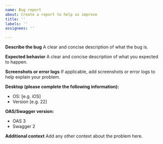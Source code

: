 ```yaml
---
name: Bug report
about: Create a report to help us improve
title: ''
labels: ''
assignees: ''

---
```


**Describe the bug**
A clear and concise description of what the bug is.

**Expected behavior**
A clear and concise description of what you expected to happen.

**Screenshots or error logs**
If applicable, add screenshots or error logs to help explain your problem.

**Desktop (please complete the following information):**
 - OS: [e.g. iOS]
 - Version [e.g. 22]

**OAS/Swagger version:**
- OAS 3
- Swagger 2

**Additional context**
Add any other context about the problem here.
